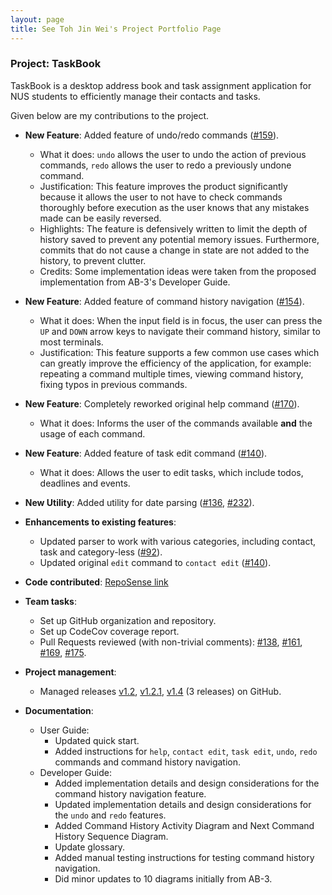 ```yaml
---
layout: page
title: See Toh Jin Wei's Project Portfolio Page
---
```


### Project: TaskBook

TaskBook is a desktop address book and task assignment application for NUS students to efficiently manage their contacts and tasks.

Given below are my contributions to the project.

* **New Feature**: Added feature of undo/redo commands ([#159](https://github.com/AY2223S1-CS2103T-T13-4/tp/pull/159)).
    * What it does: `undo` allows the user to undo the action of previous commands, `redo` allows the user to redo a previously undone command.
    * Justification: This feature improves the product significantly because it allows the user to not have to check commands thoroughly before execution as the user knows that any mistakes made can be easily reversed.
    * Highlights: The feature is defensively written to limit the depth of history saved to prevent any potential memory issues. Furthermore, commits that do not cause a change in state are not added to the history, to prevent clutter.
    * Credits: Some implementation ideas were taken from the proposed implementation from AB-3's Developer Guide.

* **New Feature**: Added feature of command history navigation ([#154](https://github.com/AY2223S1-CS2103T-T13-4/tp/pull/154)).
    * What it does: When the input field is in focus, the user can press the `UP` and `DOWN` arrow keys to navigate their command history, similar to most terminals.
    * Justification: This feature supports a few common use cases which can greatly improve the efficiency of the application, for example: repeating a command multiple times, viewing command history, fixing typos in previous commands.

* **New Feature**: Completely reworked original help command ([#170](https://github.com/AY2223S1-CS2103T-T13-4/tp/pull/170)).
    * What it does: Informs the user of the commands available **and** the usage of each command.

* **New Feature**: Added feature of task edit command ([#140](https://github.com/AY2223S1-CS2103T-T13-4/tp/pull/140)).
    * What it does: Allows the user to edit tasks, which include todos, deadlines and events.

* **New Utility**: Added utility for date parsing ([#136](https://github.com/AY2223S1-CS2103T-T13-4/tp/pull/136), [#232](https://github.com/AY2223S1-CS2103T-T13-4/tp/pull/232)).

* **Enhancements to existing features**:
    * Updated parser to work with various categories, including contact, task and category-less ([#92](https://github.com/AY2223S1-CS2103T-T13-4/tp/pull/92)).
    * Updated original `edit` command to `contact edit` ([#140](https://github.com/AY2223S1-CS2103T-T13-4/tp/pull/140)).

* **Code contributed**: [RepoSense link](https://nus-cs2103-ay2223s1.github.io/tp-dashboard/?search=seetohjinwei&breakdown=true)

* **Team tasks**:
    * Set up GitHub organization and repository.
    * Set up CodeCov coverage report.
    * Pull Requests reviewed (with non-trivial comments): [#138](https://github.com/AY2223S1-CS2103T-T13-4/tp/pull/138), [#161](https://github.com/AY2223S1-CS2103T-T13-4/tp/pull/161), [#169](https://github.com/AY2223S1-CS2103T-T13-4/tp/pull/169), [#175](https://github.com/AY2223S1-CS2103T-T13-4/tp/pull/175).

* **Project management**:
    * Managed releases [v1.2](https://github.com/AY2223S1-CS2103T-T13-4/tp/releases/tag/v1.2), [v1.2.1](https://github.com/AY2223S1-CS2103T-T13-4/tp/releases/tag/v1.2.1), [v1.4](https://github.com/AY2223S1-CS2103T-T13-4/tp/releases/tag/v1.4) (3 releases) on GitHub.

* **Documentation**:
    * User Guide:
        * Updated quick start.
        * Added instructions for `help`, `contact edit`, `task edit`, `undo`, `redo` commands and command history navigation.
    * Developer Guide:
        * Added implementation details and design considerations for the command history navigation feature.
        * Updated implementation details and design considerations for the `undo` and `redo` features.
        * Added Command History Activity Diagram and Next Command History Sequence Diagram.
        * Update glossary.
        * Added manual testing instructions for testing command history navigation.
        * Did minor updates to 10 diagrams initially from AB-3.
